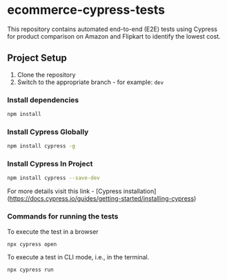 # ecommerce-cypress-tests
This repository contains automated end-to-end (E2E) tests using Cypress for product comparison on Amazon and Flipkart to identify the lowest cost.

## Project Setup

1. Clone the repository
2. Switch to the appropriate branch - for example: `dev`

### Install dependencies

```sh
npm install
```

### Install Cypress Globally

```sh
npm install cypress -g
```

### Install Cypress In Project

```sh
npm install cypress --save-dev
```

For more details visit this link - [Cypress installation] (https://docs.cypress.io/guides/getting-started/installing-cypress)

### Commands for running the tests

To execute the test in a browser

```sh
npx cypress open
```

To execute a test in CLI mode, i.e., in the terminal.

```sh
npx cypress run
```
